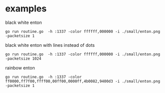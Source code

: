# examples

black white enton
```
go run routine.go  -h :1337 -color ffffff,000000 -i ./small/enton.png -packetsize 1
```
black white enton with lines instead of dots
```
go run routine.go  -h :1337 -color ffffff,000000 -i ./small/enton.png -packetsize 1024
```
rainbow enton
```
go run routine.go  -h :1337 -color ff0000,ff7f00,ffff00,00ff00,0000ff,4b0082,9400d3 -i ./small/enton.png -packetsize 1
```
